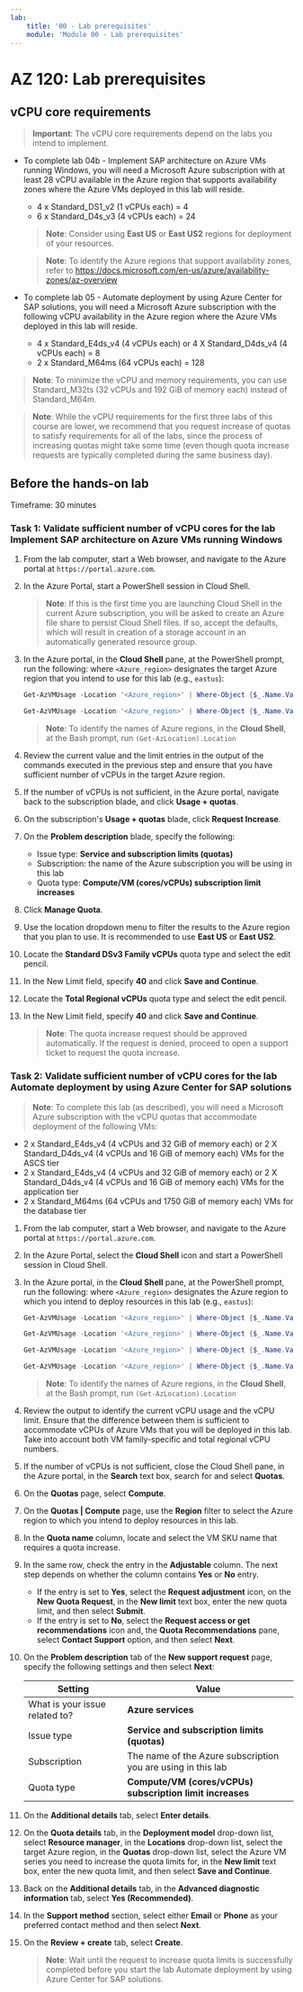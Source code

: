 ```yaml
---
lab:
    title: '00 - Lab prerequisites'
    module: 'Module 00 - Lab prerequisites'
---
```


# AZ 120: Lab prerequisites

## vCPU core requirements

> **Important**: The vCPU core requirements depend on the labs you intend to implement.

- To complete lab 04b - Implement SAP architecture on Azure VMs running Windows, you will need a Microsoft Azure subscription with at least 28 vCPU available in the Azure region that supports availability zones where the Azure VMs deployed in this lab will reside.

    - 4 x Standard_DS1_v2 (1 vCPUs each) = 4
    - 6 x Standard_D4s_v3 (4 vCPUs each) = 24

    > **Note**: Consider using **East US** or **East US2** regions for deployment of your resources.

    > **Note**: To identify the Azure regions that support availability zones, refer to <https://docs.microsoft.com/en-us/azure/availability-zones/az-overview>

- To complete lab 05 - Automate deployment by using Azure Center for SAP solutions, you will need a Microsoft Azure subscription with the following vCPU availability in the Azure region where the Azure VMs deployed in this lab will reside.

    - 4 x Standard_E4ds_v4 (4 vCPUs each) or 4 X Standard_D4ds_v4 (4 vCPUs each) = 8
    - 2 x Standard_M64ms (64 vCPUs each) = 128

>**Note**: To minimize the vCPU and memory requirements, you can use Standard_M32ts (32 vCPUs and 192 GiB of memory each) instead of Standard_M64m.

>**Note**: While the vCPU requirements for the first three labs of this course are lower, we recommend that you request increase of quotas to satisfy requirements for all of the labs, since the process of increasing quotas might take some time (even though quota increase requests are typically completed during the same business day).

## Before the hands-on lab

Timeframe: 30 minutes

### Task 1: Validate sufficient number of vCPU cores for the lab Implement SAP architecture on Azure VMs running Windows

1. From the lab computer, start a Web browser, and navigate to the Azure portal at `https://portal.azure.com`.
1. In the Azure Portal, start a PowerShell session in Cloud Shell. 

    > **Note**: If this is the first time you are launching Cloud Shell in the current Azure subscription, you will be asked to create an Azure file share to persist Cloud Shell files. If so, accept the defaults, which will result in creation of a storage account in an automatically generated resource group.

1. In the Azure portal, in the **Cloud Shell** pane, at the PowerShell prompt, run the following: where `<Azure_region>` designates the target Azure region that you intend to use for this lab (e.g., `eastus`):

    ```powershell
    Get-AzVMUsage -Location '<Azure_region>' | Where-Object {$_.Name.Value -eq 'StandardDSv3Family'}

    Get-AzVMUsage -Location '<Azure_region>' | Where-Object {$_.Name.Value -eq 'StandardDSv2Family'}
    ``` 

    > **Note**: To identify the names of Azure regions, in the **Cloud Shell**, at the Bash prompt, run `(Get-AzLocation).Location`
   
1. Review the current value and the limit entries in the output of the commands executed in the previous step and ensure that you have sufficient number of vCPUs in the target Azure region.
1. If the number of vCPUs is not sufficient, in the Azure portal, navigate back to the subscription blade, and click **Usage + quotas**. 
1. On the subscription's **Usage + quotas** blade, click **Request Increase**.
1. On the **Problem description** blade, specify the following:

    -   Issue type: **Service and subscription limits (quotas)**
    -   Subscription: the name of the Azure subscription you will be using in this lab
    -   Quota type: **Compute/VM (cores/vCPUs) subscription limit increases**

1. Click **Manage Quota**.
1. Use the location dropdown menu to filter the results to the Azure region that you plan to use. It is recommended to use **East US** or **East US2**.
1. Locate the **Standard DSv3 Family vCPUs** quota type and select the edit pencil.
1. In the New Limit field, specify **40** and click **Save and Continue**.
1. Locate the **Total Regional vCPUs** quota type and select the edit pencil.
1. In the New Limit field, specify **40** and click **Save and Continue**.

   > **Note**: The quota increase request should be approved automatically. If the request is denied, proceed to open a support ticket to request the quota increase.

### Task 2: Validate sufficient number of vCPU cores for the lab Automate deployment by using Azure Center for SAP solutions

> **Note**: To complete this lab (as described), you will need a Microsoft Azure subscription with the vCPU quotas that accommodate deployment of the following VMs:

- 2 x Standard_E4ds_v4 (4 vCPUs and 32 GiB of memory each) or 2 X Standard_D4ds_v4 (4 vCPUs and 16 GiB of memory each) VMs for the ASCS tier
- 2 x Standard_E4ds_v4 (4 vCPUs and 32 GiB of memory each) or 2 X Standard_D4ds_v4 (4 vCPUs and 16 GiB of memory each) VMs for the application tier 
- 2 x Standard_M64ms (64 vCPUs and 1750 GiB of memory each) VMs for the database tier

1. From the lab computer, start a Web browser, and navigate to the Azure portal at `https://portal.azure.com`.
1. In the Azure Portal, select the **Cloud Shell** icon and start a PowerShell session in Cloud Shell. 
1. In the Azure portal, in the **Cloud Shell** pane, at the PowerShell prompt, run the following: where `<Azure_region>` designates the Azure region to which you intend to deploy resources in this lab (e.g., `eastus`):

    ```powershell
    Get-AzVMUsage -Location '<Azure_region>' | Where-Object {$_.Name.Value -eq 'standardEDSv4Family'}

    Get-AzVMUsage -Location '<Azure_region>' | Where-Object {$_.Name.Value -eq 'standardDSv4Family'}

    Get-AzVMUsage -Location '<Azure_region>' | Where-Object {$_.Name.Value -eq 'standardMSFamily'}

    Get-AzVMUsage -Location '<Azure_region>' | Where-Object {$_.Name.Value -eq 'cores'}
    ```

    > **Note**: To identify the names of Azure regions, in the **Cloud Shell**, at the Bash prompt, run `(Get-AzLocation).Location`

1. Review the output to identify the current vCPU usage and the vCPU limit. Ensure that the difference between them is sufficient to accommodate vCPUs of Azure VMs that you will be deployed in this lab. Take into account both VM family-specific and total regional vCPU numbers. 
1. If the number of vCPUs is not sufficient, close the Cloud Shell pane, in the Azure portal, in the **Search** text box, search for and select **Quotas**.
1. On the **Quotas** page, select **Compute**.
1. On the **Quotas \| Compute** page, use the **Region** filter to select the Azure region to which you intend to deploy resources in this lab.
1. In the **Quota name** column, locate and select the VM SKU name that requires a quota increase. 
1. In the same row, check the entry in the **Adjustable** column. The next step depends on whether the column contains **Yes** or **No** entry.

   - If the entry is set to **Yes**, select the **Request adjustment** icon, on the **New Quota Request**, in the **New limit** text box, enter the new quota limit, and then select **Submit**.
   - If the entry is set to **No**, select the **Request access or get recommendations** icon and, the **Quota Recommendations** pane, select **Contact Support** option, and then select **Next**. 

1. On the **Problem description** tab of the **New support request** page, specify the following settings and then select **Next**:

    |Setting|Value|
    |---|---|
    |What is your issue related to?|**Azure services**|
    |Issue type|**Service and subscription limits (quotas)**|
    |Subscription|The name of the Azure subscription you are using in this lab|
    |Quota type|**Compute/VM (cores/vCPUs) subscription limit increases**|

1. On the **Additional details** tab, select **Enter details**.
1. On the **Quota details** tab, in the **Deployment model** drop-down list, select **Resource manager**, in the **Locations** drop-down list, select the target Azure region, in the **Quotas** drop-down list, select the Azure VM series you need to increase the quota limits for, in the **New limit** text box, enter the new quota limit, and then select **Save and Continue**.
1. Back on the **Additional details** tab, in the **Advanced diagnostic information** tab, select **Yes (Recommended)**.
1. In the **Support method** section, select either **Email** or **Phone** as your preferred contact method and then select **Next**.
1. On the **Review + create** tab, select **Create**.

    > **Note**: Wait until the request to increase quota limits is successfully completed before you start the lab Automate deployment by using Azure Center for SAP solutions.
